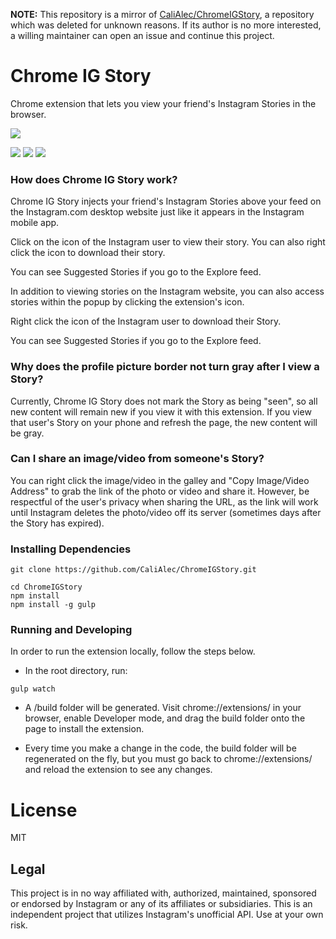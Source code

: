 __NOTE:__ This repository is a mirror of [CaliAlec/ChromeIGStory](https://github.com/CaliAlec/ChromeIGStory), a repository which was deleted for unknown reasons. If its author is no more interested, a willing maintainer can open an issue and continue this project.

# Chrome IG Story
Chrome extension that lets you view your friend's Instagram Stories in the browser.

<a href="https://chrome.google.com/webstore/detail/chrome-ig-story/bojgejgifofondahckoaahkilneffhmf"><img src="https://developer.chrome.com/webstore/images/ChromeWebStore_BadgeWBorder_v2_206x58.png"/></a>

<img src="https://cloud.githubusercontent.com/assets/2003684/23597569/db7c76cc-01e8-11e7-843a-8886852c4b87.png"/>

<img src="https://cloud.githubusercontent.com/assets/2003684/23597595/1ec709e2-01e9-11e7-8bb8-8bb7ff77ef58.png"/>

<img src="https://cloud.githubusercontent.com/assets/2003684/23597607/2b121c3c-01e9-11e7-8745-bc7bbd15a86c.png"/>

### How does Chrome IG Story work?
Chrome IG Story injects your friend's Instagram Stories above your feed on the Instagram.com desktop website just like it appears in the Instagram mobile app.

Click on the icon of the Instagram user to view their story. You can also right click the icon to download their story.

You can see Suggested Stories if you go to the Explore feed.

In addition to viewing stories on the Instagram website, you can also access stories within the popup by clicking the extension's icon.

Right click the icon of the Instagram user to download their Story.

You can see Suggested Stories if you go to the Explore feed.

### Why does the profile picture border not turn gray after I view a Story?
Currently, Chrome IG Story does not mark the Story as being "seen", so all new content will remain new if you view it with this extension. If you view that user's Story on your phone and refresh the page, the new content will be gray.

### Can I share an image/video from someone's Story?

You can right click the image/video in the galley and "Copy Image/Video Address" to grab the link of the photo or video and share it. However, be respectful of the user's privacy when sharing the URL, as the link will work until Instagram deletes the photo/video off its server (sometimes days after the Story has expired).

### Installing Dependencies ###

```
git clone https://github.com/CaliAlec/ChromeIGStory.git

cd ChromeIGStory
npm install
npm install -g gulp

```

### Running and Developing ###

In order to run the extension locally, follow the steps below.

* In the root directory, run:

```
gulp watch

```
* A /build folder will be generated. Visit chrome://extensions/ in your browser, enable Developer mode, and drag the build folder onto the page to install the extension.

* Every time you make a change in the code, the build folder will be regenerated on the fly, but you must go back to chrome://extensions/ and reload the extension to see any changes.

# License

MIT

## Legal

This project is in no way affiliated with, authorized, maintained, sponsored or endorsed by Instagram or any of its affiliates or subsidiaries. This is an independent project that utilizes Instagram's unofficial API. Use at your own risk.
